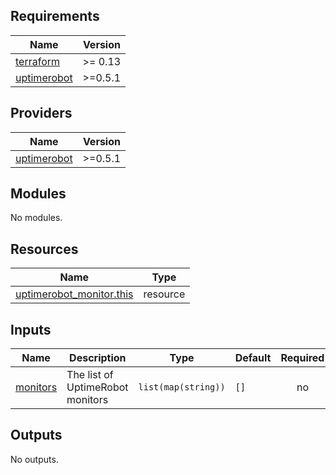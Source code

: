 <!-- BEGIN_TF_DOCS -->
## Requirements

| Name | Version |
|------|---------|
| <a name="requirement_terraform"></a> [terraform](#requirement\_terraform) | >= 0.13 |
| <a name="requirement_uptimerobot"></a> [uptimerobot](#requirement\_uptimerobot) | >=0.5.1 |

## Providers

| Name | Version |
|------|---------|
| <a name="provider_uptimerobot"></a> [uptimerobot](#provider\_uptimerobot) | >=0.5.1 |

## Modules

No modules.

## Resources

| Name | Type |
|------|------|
| [uptimerobot_monitor.this](https://registry.terraform.io/providers/louy/uptimerobot/latest/docs/resources/monitor) | resource |

## Inputs

| Name | Description | Type | Default | Required |
|------|-------------|------|---------|:--------:|
| <a name="input_monitors"></a> [monitors](#input\_monitors) | The list of UptimeRobot monitors | `list(map(string))` | `[]` | no |

## Outputs

No outputs.
<!-- END_TF_DOCS -->